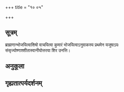 +++
title = "१० ०५"

+++
## सूत्रम्
ब्राह्मणान्भोजयित्वाशिषो वाचयित्वा कुमारं भोजयित्वाऽनुवाकस्य प्रथमेन यजुषाऽपः संसृज्योष्णाश्शीतास्वानीयोत्तरया शिर उनत्ति।
## अनुकूला

## गृह्यतात्पर्यदर्शनम्

